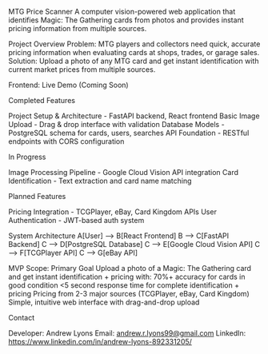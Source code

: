 MTG Price Scanner
A computer vision-powered web application that identifies Magic: The Gathering cards from photos and provides instant pricing information from multiple sources.

Project Overview
Problem: MTG players and collectors need quick, accurate pricing information when evaluating cards at shops, trades, or garage sales.
Solution: Upload a photo of any MTG card and get instant identification with current market prices from multiple sources.

Frontend: Live Demo (Coming Soon)

Completed Features

 Project Setup & Architecture - FastAPI backend, React frontend
 Basic Image Upload - Drag & drop interface with validation
 Database Models - PostgreSQL schema for cards, users, searches
 API Foundation - RESTful endpoints with CORS configuration

In Progress

 Image Processing Pipeline - Google Cloud Vision API integration
 Card Identification - Text extraction and card name matching

Planned Features

 Pricing Integration - TCGPlayer, eBay, Card Kingdom APIs
 User Authentication - JWT-based auth system


System Architecture
    A[User] --> B[React Frontend]
    B --> C[FastAPI Backend]
    C --> D[PostgreSQL Database]
    C --> E[Google Cloud Vision API]
    C --> F[TCGPlayer API]
    C --> G[eBay API]
    
MVP Scope: Primary Goal
Upload a photo of a Magic: The Gathering card and get instant identification + pricing with:
70%+ accuracy for cards in good condition
<5 second response time for complete identification + pricing
Pricing from 2-3 major sources (TCGPlayer, eBay, Card Kingdom)
Simple, intuitive web interface with drag-and-drop upload

Contact

Developer: Andrew Lyons
Email: andrew.r.lyons99@gmail.com
LinkedIn: https://www.linkedin.com/in/andrew-lyons-892331205/